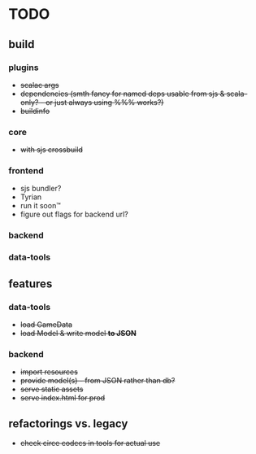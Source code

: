 # TODO

## build

### plugins
- ~~scalac args~~
- ~~dependencies (smth fancy for named deps usable from sjs & scala-only? - or just always using %%% works?)~~
- ~~buildinfo~~

### core
- ~~with sjs crossbuild~~

### frontend
- sjs bundler?
- Tyrian
- run it soon™
- figure out flags for backend url?

### backend

### data-tools

## features

### data-tools
- ~~load GameData~~
- ~~load Model & write model **to JSON**~~

### backend
- ~~import resources~~
- ~~provide model(s) - from JSON rather than db?~~
- ~~serve static assets~~
- ~~serve index.html for prod~~

## refactorings vs. legacy
- ~~check circe codecs in tools for actual use~~
